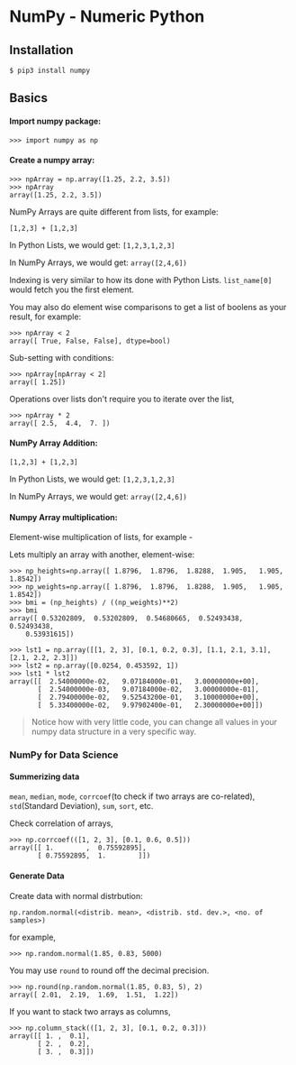 # NumPy - Numeric Python

## Installation

    $ pip3 install numpy

## Basics

#### Import numpy package:

    >>> import numpy as np
    
#### Create a numpy array:

    >>> npArray = np.array([1.25, 2.2, 3.5])
    >>> npArray
    array([1.25, 2.2, 3.5])
    
NumPy Arrays are quite different from lists, for example:

    [1,2,3] + [1,2,3]

In Python Lists, we would get: `[1,2,3,1,2,3]`

In NumPy Arrays, we would get: `array([2,4,6])`

Indexing is very similar to how its done with Python Lists.
`list_name[0]` would fetch you the first element.

You may also do element wise comparisons to get a list of boolens as your result,
for example:

    >>> npArray < 2
    array([ True, False, False], dtype=bool)

Sub-setting with conditions:

    >>> npArray[npArray < 2]
    array([ 1.25])
    
Operations over lists don't require you to iterate over the list,

    >>> npArray * 2
    array([ 2.5,  4.4,  7. ])

#### NumPy Array  Addition:

    [1,2,3] + [1,2,3]

In Python Lists, we would get: `[1,2,3,1,2,3]`

In NumPy Arrays, we would get: `array([2,4,6])`


#### Numpy Array multiplication:

Element-wise multiplication of lists,
for example -

Lets multiply an array with another, element-wise:

    >>> np_heights=np.array([ 1.8796,  1.8796,  1.8288,  1.905,   1.905,   1.8542])
    >>> np_weights=np.array([ 1.8796,  1.8796,  1.8288,  1.905,   1.905,   1.8542])    
    >>> bmi = (np_heights) / ((np_weights)**2)
    >>> bmi
    array([ 0.53202809,  0.53202809,  0.54680665,  0.52493438,  0.52493438,
        0.53931615])

    >>> lst1 = np.array([[1, 2, 3], [0.1, 0.2, 0.3], [1.1, 2.1, 3.1], [2.1, 2.2, 2.3]])
    >>> lst2 = np.array([0.0254, 0.453592, 1])
    >>> lst1 * lst2
    array([[  2.54000000e-02,   9.07184000e-01,   3.00000000e+00],
           [  2.54000000e-03,   9.07184000e-02,   3.00000000e-01],
           [  2.79400000e-02,   9.52543200e-01,   3.10000000e+00],
           [  5.33400000e-02,   9.97902400e-01,   2.30000000e+00]])

> Notice how with very little code, you can change all values in your numpy data structure in a very specific way.


### NumPy for Data Science

#### Summerizing data

`mean`, `median`, `mode`, `corrcoef`(to check if two arrays are co-related), `std`(Standard Deviation), `sum`, `sort`, etc.
           
Check correlation of arrays,

    >>> np.corrcoef(([1, 2, 3], [0.1, 0.6, 0.5]))
    array([[ 1.        ,  0.75592895],
           [ 0.75592895,  1.        ]])

#### Generate Data

Create data with normal distrbution:

    np.random.normal(<distrib. mean>, <distrib. std. dev.>, <no. of samples>)

for example,

    >>> np.random.normal(1.85, 0.83, 5000)

You may use `round` to round off the decimal precision.

    >>> np.round(np.random.normal(1.85, 0.83, 5), 2)
    array([ 2.01,  2.19,  1.69,  1.51,  1.22])

If you want to stack two arrays as columns,

    >>> np.column_stack(([1, 2, 3], [0.1, 0.2, 0.3]))
    array([[ 1. ,  0.1],
           [ 2. ,  0.2],
           [ 3. ,  0.3]])

